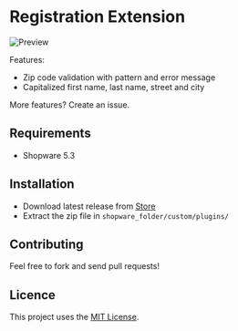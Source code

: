# Registration Extension

![Preview](Resources/store/images/frontend.png)

Features:
- Zip code validation with pattern and error message
- Capitalized first name, last name, street and city

More features? Create an issue.

## Requirements

- Shopware 5.3


## Installation

- Download latest release from [Store](https://store.shopware.com/en/she5073062884247f/registration-zip-code-validation-and-capitalization.html)
- Extract the zip file in `shopware_folder/custom/plugins/`


## Contributing

Feel free to fork and send pull requests!


## Licence

This project uses the [MIT License](LICENCE.md).
